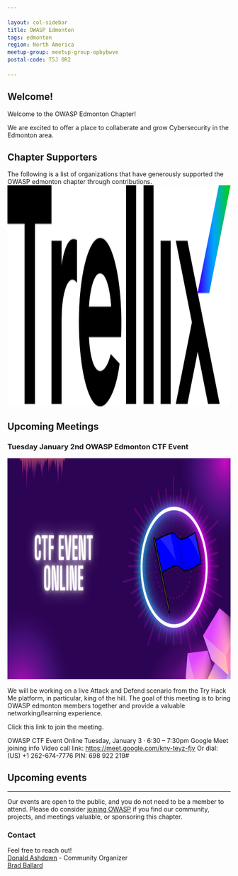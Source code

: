 ```yaml
---

layout: col-sidebar
title: OWASP Edmonton
tags: edmonton
region: North America
meetup-group: meetup-group-opbybwve
postal-code: T5J 0R2

---
```



Welcome!
-----------------

Welcome to the OWASP Edmonton Chapter!

We are excited to offer a place to collaberate and grow Cybersecurity in the Edmonton area.

<h2>Chapter Supporters</h2>
The following is a list of organizations that have generously supported the OWASP edmonton chapter through contributions.

<img src="assets/images/Trellix-Logo-Black.svg" width="900px" height="500px">

<h2>Upcoming Meetings</h2>
<h3> Tuesday January 2nd OWASP Edmonton CTF Event </h3>
<img src="assets/images/Edm Chapter.png" width="900px" height="500px">

We will be working on a live Attack and Defend scenario from the Try Hack Me platform, in particular, king of the hill. 
The goal of this meeting is to bring OWASP edmonton members together and provide a valuable networking/learning experience. 

Click this link to join the meeting. 

OWASP CTF Event Online
Tuesday, January 3 · 6:30 – 7:30pm
Google Meet joining info
Video call link: https://meet.google.com/kny-teyz-fjv
Or dial: ‪(US) +1 262-674-7776‬ PIN: ‪698 922 219‬#

<h2>Upcoming events</h2>


-----------------------------------------------------------------------------------------------------------------------------------
Our events are open to the public, and you do not need to be a member to attend. Please do consider [joining OWASP](https://owasp.org/membership/) if you find our community, projects, and meetings valuable, or sponsoring this chapter.

### Contact

Feel free to reach out! 
<br>[Donald Ashdown](mailto:donald.ashdown@owasp.org) - Community Organizer
<br>[Brad Ballard](mailto:brad.ballard@owasp.org)




